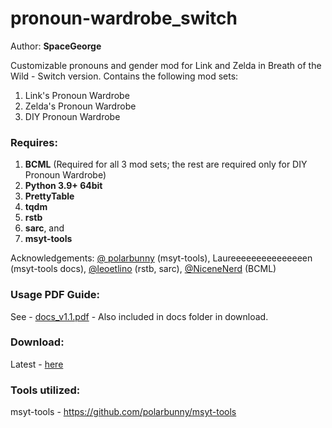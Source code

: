# pronoun-wardrobe_switch

Author: **SpaceGeorge**

Customizable pronouns and gender mod for Link and Zelda in Breath of the Wild - Switch version.
Contains the following mod sets:
1.  Link's Pronoun Wardrobe
2.  Zelda's Pronoun Wardrobe
3.  DIY Pronoun Wardrobe
### Requires:
1.	**BCML** (Required for all 3 mod sets; the rest are required only for DIY Pronoun Wardrobe)
2.	**Python 3.9+ 64bit**
3.	**PrettyTable**
4.	**tqdm**
5.	**rstb**
6.	**sarc**, and
7.	**msyt-tools**

Acknowledgements: [@ polarbunny](https://github.com/polarbunny) (msyt-tools), Laureeeeeeeeeeeeeeen (msyt-tools docs), [@leoetlino](https://github.com/leoetlino) (rstb, sarc), [@NiceneNerd](https://github.com/NiceneNerd) (BCML)
### Usage PDF Guide:
See - [docs_v1.1.pdf](https://github.com/spacegeorge/pronoun-wardrobe_switch/blob/main/DIY_Pronoun_Wardrobe/docs/docs_v1.1.pdf) - Also included in docs folder in download.
### Download:
Latest - [here](https://github.com/spacegeorge/pronoun-wardrobe_switch/releases)
### Tools utilized:
msyt-tools - https://github.com/polarbunny/msyt-tools
